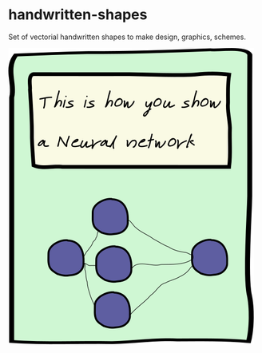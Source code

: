 # handwritten-shapes
Set of vectorial handwritten shapes to make design, graphics, schemes.


![Example](./example.png?raw=true "This is an example")
